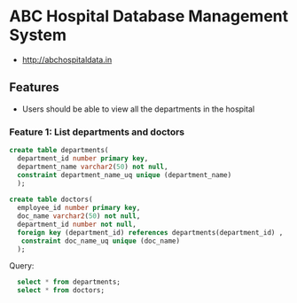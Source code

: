 # ABC Hospital Database Management System

* http://abchospitaldata.in

## Features

* Users should be able to view all the departments in the hospital

### Feature 1: List departments and doctors
```sql
create table departments(
  department_id number primary key,
  department_name varchar2(50) not null,
  constraint department_name_uq unique (department_name)
  );
  
create table doctors(
  employee_id number primary key,
  doc_name varchar2(50) not null,
  department_id number not null,
  foreign key (department_id) references departments(department_id) ,
   constraint doc_name_uq unique (doc_name)
  );
``` 
Query:
```sql
  select * from departments;
  select * from doctors;
```
